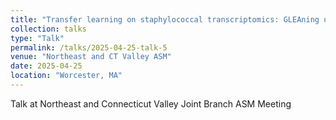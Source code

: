 ```yaml
---
title: "Transfer learning on staphylococcal transcriptomics: GLEAning uncharacterized genes"
collection: talks
type: "Talk"
permalink: /talks/2025-04-25-talk-5
venue: "Northeast and CT Valley ASM"
date: 2025-04-25
location: "Worcester, MA"
---
```


Talk at Northeast and Connecticut Valley Joint Branch ASM Meeting

